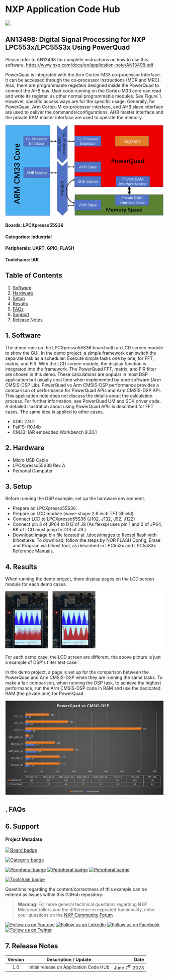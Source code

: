 # NXP Application Code Hub
[<img src="https://mcuxpresso.nxp.com/static/icon/nxp-logo-color.svg" width="100"/>](https://www.nxp.com)

## AN13498: Digital Signal Processing for NXP LPC553x/LPC55S3x Using PowerQuad
Please refer to AN13498 for complete instructions on how to use this software.
https://www.nxp.com/docs/en/application-note/AN13498.pdf

PowerQuad is integrated with the Arm Cortex-M33 co-processor Interface. It can be accessed through the co-processor instructions (MCR and MRC). Also, there are programmable registers designed inside the PowerQuad to connect the AHB bus. User code running on the Cortex-M33 core can read and write its register, as other normal programmable modules. See Figure 1. However, specific access ways are for the specific usage. Generally, for PowerQuad, Arm Cortex-M co-processor interface, and AHB slave interface are used to deliver the commands/configurations. AHB master interface and the private RAM master interface are used to operate the memory.

![](images/pq_arch.png)



#### Boards: LPCXpresso55S36
#### Categories: Industrial
#### Peripherals: UART, GPIO, FLASH
#### Toolchains: IAR

## Table of Contents
1. [Software](#step1)
2. [Hardware](#step2)
3. [Setup](#step3)
4. [Results](#step4)
5. [FAQs](#step5) 
6. [Support](#step6)
7. [Release Notes](#step7)

## 1. Software<a name="step1"></a>

The demo runs on the LPCXpresso55S36 board with an LCD screen module to show the GUI. In the demo project, a simple framework can switch the separate task as a scheduler. Execute simple tasks one by one, for FFT, matrix, and FIR. With the LCD screen module, the display function is integrated into the framework. The PowerQuad FFT, matrix, and FIR filter are chosen in this demo. These calculations are popular in most DSP application but usually cost time when implemented by pure software (Arm CMSIS-DSP Lib). PowerQuad vs Arm CMSIS-DSP performance provides a comparison of performance for PowerQuad APIs and Arm CMSIS-DSP API. This application note does not discuss the details about the calculation process. For further information, see PowerQuad UM and SDK driver code. A detailed illustration about using PowerQuad APIs is described for FFT cases. The same idea is applied to other cases.

- SDK: 2.9.2
- FatFS: R0.14b
- CM33: IAR embedded Workbench 9.30.1

## 2. Hardware<a name="step2"></a>

- Micro USB Cable
- LPCXpresso55S36 Rev A
- Personal Computer

## 3. Setup<a name="step3"></a>

Before running the DSP example, set up the hardware environment.

* Prepare an LPCXpresso55S36. 
*  Prepare an LCD module (wave-shape 2.8 inch TFT Shield) 
*  Connect LCD to LPCXpresso55S36 (J102, J132, J92, J122)
* Connect pin 3 of JP64 to D13 of J9 (As flexspi uses pin 1 and 2 of JP64, BK of LCD must jump to D13 of J9.)
* Download image bin file located at .\docs\images to flexspi flash with blhost.exe. To download, follow the steps by NOR FLASH Config, Erase and Program via blhost tool, as described in LPC553x and LPC55S3x Reference Manuals. 

## 4. Results<a name="step4"></a>

When running the demo project, there display pages on the LCD screen module for each demo cases.

![](images/result.png)

For each demo case, the LCD screen are different. the above picture is just a example of DSP's filter test case.

In the demo project, a page is set up for the comparison between the PowerQuad and Arm CMSIS-DSP when they are running the same tasks. To make a fair comparison, when running the DSP task, to achieve the highest performance, run the Arm CMSIS-DSP code in RAM and use the dedicated RAM (the private one) for PowerQuad.

![](images/performance.png)

## . FAQs<a name="step5"></a>

## 6. Support<a name="step6"></a>
#### Project Metadata
<!----- Boards ----->
[![Board badge](https://img.shields.io/badge/Board-LPCXPRESSO55S36-blue)](https://github.com/search?q=org%3Anxp-appcodehub+LPCXpresso55S36+in%3Areadme&type=Repositories)

<!----- Categories ----->
[![Category badge](https://img.shields.io/badge/Category-INDUSTRIAL-yellowgreen)](https://github.com/search?q=org%3Anxp-appcodehub+industrial+in%3Areadme&type=Repositories)

<!----- Peripherals ----->
[![Peripheral badge](https://img.shields.io/badge/Peripheral-UART-yellow)](https://github.com/search?q=org%3Anxp-appcodehub+uart+in%3Areadme&type=Repositories) [![Peripheral badge](https://img.shields.io/badge/Peripheral-GPIO-yellow)](https://github.com/search?q=org%3Anxp-appcodehub+gpio+in%3Areadme&type=Repositories) [![Peripheral badge](https://img.shields.io/badge/Peripheral-FLASH-yellow)](https://github.com/search?q=org%3Anxp-appcodehub+flash+in%3Areadme&type=Repositories)

<!----- Toolchains ----->
[![Toolchain badge](https://img.shields.io/badge/Toolchain-IAR-orange)](https://github.com/search?q=org%3Anxp-appcodehub+iar+in%3Areadme&type=Repositories)

Questions regarding the content/correctness of this example can be entered as Issues within this GitHub repository.

>**Warning**: For more general technical questions regarding NXP Microcontrollers and the difference in expected funcionality, enter your questions on the [NXP Community Forum](https://community.nxp.com/)

[![Follow us on Youtube](https://img.shields.io/badge/Youtube-Follow%20us%20on%20Youtube-red.svg)](https://www.youtube.com/@NXP_Semiconductors)
[![Follow us on LinkedIn](https://img.shields.io/badge/LinkedIn-Follow%20us%20on%20LinkedIn-blue.svg)](https://www.linkedin.com/company/nxp-semiconductors)
[![Follow us on Facebook](https://img.shields.io/badge/Facebook-Follow%20us%20on%20Facebook-blue.svg)](https://www.facebook.com/nxpsemi/)
[![Follow us on Twitter](https://img.shields.io/badge/Twitter-Follow%20us%20on%20Twitter-white.svg)](https://twitter.com/NXP)

## 7. Release Notes<a name="step7"></a>
| Version | Description / Update                           | Date                        |
|:-------:|------------------------------------------------|----------------------------:|
| 1.0     | Initial release on Application Code HUb        | June 7<sup>th</sup> 2023 |

